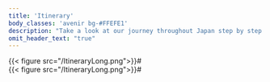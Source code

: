 ```yaml
---
title: 'Itinerary'
body_classes: 'avenir bg-#FFEFE1'
description: "Take a look at our journey throughout Japan step by step!"
omit_header_text: "true"
---
```


<div class="row">
    <div class="left-column">
        {{< figure src="/ItineraryLong.png">}}#
    </div>
    <div class="right-column">
        {{< figure src="/ItineraryLong.png">}}#
    </div>
</div>